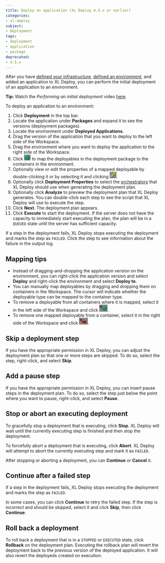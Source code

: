 ```yaml
---
title: Deploy an application (XL Deploy 4.5.x or earlier)
categories:
- xl-deploy
subject:
- Deployment
tags:
- deployment
- application
- package
deprecated:
- 4.5.x
---
```


After you have [defined your infrastructure](connect-xl-deploy-to-your-infrastructure.html), [defined an environment](create-an-environment-in-xl-deploy.html), and added an application to XL Deploy, you can perform the initial deployment of an application to an environment.

**Tip:** Watch the *Performing an initial deployment* video [here](http://vimeo.com/97815293).

To deploy an application to an environment:

1. Click **Deployment** in the top bar.
1. Locate the application under **Packages** and expand it to see the versions (deployment packages).
1. Locate the environment under **Deployed Applications**.
1. Drag the version of the application that you want to deploy to the left side of the Workspace.
1. Drag the environment where you want to deploy the application to the right side of the Workspace.
2. Click ![Auto-map button](/images/button_auto-map.png) to map the deployables in the deployment package to the containers in the environment.
1. Optionally view or edit the properties of a mapped deployable by double-clicking it or by selecting it and clicking ![Edit deployed](/images/button_edit_deployed.png).
1. Optionally click **Deployment Properties** to select the [orchestrators](/xl-deploy/concept/understanding-orchestrators.html) that XL Deploy should use when generating the deployment plan.
1. Optionally click **Analyze** to preview the deployment plan that XL Deploy generates. You can double-click each step to see the script that XL Deploy will use to execute the step.
1. Click **Next**. The deployment plan appears.
1. Click **Execute** to start the deployment. If the server does not have the capacity to immediately start executing the plan, the plan will be in a `QUEUED` state until the server has sufficient capacity. 

If a step in the deployment fails, XL Deploy stops executing the deployment and marks the step as `FAILED`. Click the step to see information about the failure in the output log.

## Mapping tips

* Instead of dragging-and-dropping the application version on the environment, you can right-click the application version and select **Deploy** and right-click the environment and select **Deploy to**.
* You can manually map deployables by dragging and dropping them on containers in the Workspace. The cursor will indicate whether the deployable type can be mapped to the container type.
* To remove a deployable from all containers where it is mapped, select it in the left side of the Workspace and click ![Remove deployed from all containers](/images/remove_deployed.png).
* To remove one mapped deployable from a container, select it in the right side of the Workspace and click ![Remove deployed](/images/button_remove_deployed.png).

## Skip a deployment step

If you have the appropriate permission in XL Deploy, you can adjust the deployment plan so that one or more steps are skipped. To do so, select the step, right-click, and select **Skip**. 

## Add a pause step

If you have the appropriate permission in XL Deploy, you can insert pause steps in the deployment plan. To do so, select the step just below the point where you want to pause, right-click, and select **Pause**.

## Stop or abort an executing deployment

To gracefully stop a deployment that is executing, click **Stop**. XL Deploy will wait until the currently executing step is finished and then stop the deployment.

To forcefully abort a deployment that is executing, click **Abort**. XL Deploy will attempt to abort the currently executing step and mark it as `FAILED`.

After stopping or aborting a deployment, you can **Continue** or **Cancel** it.

## Continue after a failed step

If a step in the deployment fails, XL Deploy stops executing the deployment and marks the step as `FAILED`.

In some cases, you can click **Continue** to retry the failed step. If the step is incorrect and should be skipped, select it and click **Skip**, then click **Continue**.

## Roll back a deployment

To roll back a deployment that is in a `STOPPED` or `EXECUTED` state, click **Rollback** on the deployment plan. Executing the rollback plan will revert the deployment back to the previous version of the deployed application. It will also revert the deployeds created on execution.
